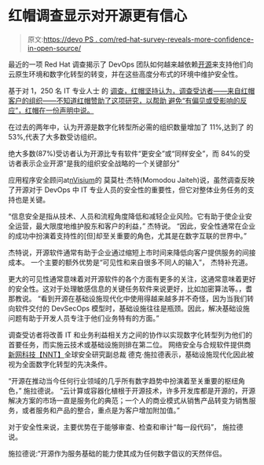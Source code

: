 # 红帽调查显示对开源更有信心

> 原文:[https://devo PS . com/red-hat-survey-reveals-more-confidence-in-open-source/](https://devops.com/red-hat-survey-reveals-more-confidence-in-open-source/)

最近的一项 Red Hat 调查揭示了 DevOps 团队如何越来越依赖[开源](https://devops.com/?s=open%20source)来支持他们向云原生环境和数字化转型的转变，并在这些高度分布式的环境中维护安全性。

基于对 1，250 名 IT 专业人士 的 [调查，红帽坚持认为，调查受访者——来自红帽客户的组织——不知道红帽赞助了这项研究，以帮助 避免“有偏见或受影响的反应”，红帽在一份声明中说。](https://www.redhat.com/en/blog/state-enterprise-open-source-2021-four-results-may-surprise-you)

在过去的两年中，认为开源是数字化转型所必需的组织数量增加了 11%,达到了 的 53%,代表了大多数受访组织。

绝大多数(87%)受访者认为开源比专有软件“更安全”或“同样安全”，而 84%的受访者表示企业开源“是我的组织安全战略的一个关键部分”

应用程序安全顾问at[nVisium](https://nvisium.com/)的 莫莫杜·杰特(Momodou Jaiteh)说，虽然调查反映了开源对于 DevOps 中 IT 专业人员的安全性的重要性，但它对整体业务任务的支持也是关键。

“信息安全是指从技术、人员和流程角度降低和减轻企业风险。它有助于使企业安全运营，最大限度地维护股东和客户的利益，” 杰特说。 “因此，安全性通常在企业的成功中扮演着支持性的[但]却至关重要的角色，尤其是在数字互联的世界中。”

杰特说，开源软件通常有助于企业通过缩短上市时间来降低向客户提供服务的间接成本。 一个主要的额外优势是“可见性和来自很多不同人的输入”， 杰特补充道。

更大的可见性通常意味着对开源软件的各个方面有更多的关注，这通常意味着更好的安全性。这对于处理敏感信息的关键任务软件来说更好，比如加密算法等。，耆那教说。 “看到开源在基础设施现代化中使用得越来越多并不奇怪，因为当我们转向软件交付的 DevSecOps 模型时，基础设施往往是瓶颈。因此，解决基础设施问题有助于开发人员专注于他们业务特有的方面。”

调查受访者将改善 IT 和业务利益相关方之间的协作以实现数字化转型列为他们的首要任务，而实施云技术或基础设施则排在第二位。 网络安全与合规软件提供商 [新网科技【NNT】](https://www.newnettechnologies.com/)全球安全研究副总裁 德克·施拉德表示，基础设施现代化因此被视为全面数字化转型的先决条件。

“开源在推动当今任何行业领域的几乎所有数字趋势中扮演着至关重要的枢纽角色，” 施拉德说。 “云计算或容器化植根于开源技术，许多开发库都是开源的，开源解决方案的市场一直是服务化的典范；一个人的商业模式从销售产品转变为销售服务，或者服务和产品的整合，重点是为客户增加附加值。”

对于安全性来说，主要优势在于能够审查、检查和审计“每一段代码”， 施拉德说。

施拉德说:“开源作为服务基础的能力使其成为任何数字倡议的天然伴侣。